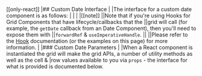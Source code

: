 [[only-react]]
|## Custom Date Interface
|
|The interface for a custom date component is as follows:
|
| <interface-documentation interfaceName='IDateReactComp' config='{"asCode":true }' ></interface-documentation>
|
|[[note]]
||Note that if you're using Hooks for Grid Components that have lifecycle/callbacks that the
||grid will call (for example, the `getDate` callback from an Date Component), then you'll need to expose them with
||`forwardRef` & `useImperativeHandle`.
||
||Please refer to the [Hook](/react-hooks/) documentation (or the examples on this page) for more information.
|
|### Custom Date Parameters
|
|When a React component is instantiated the grid will make the grid APIs, a number of utility methods as well as the cell &
|row values available to you via `props` - the interface for what is provided is documented below.
